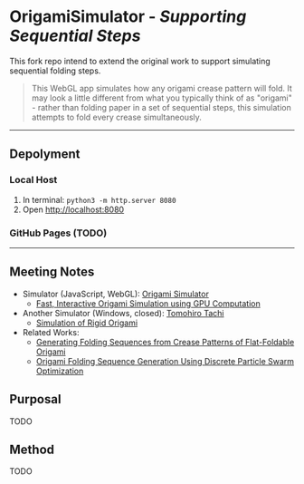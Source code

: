 # OrigamiSimulator - *Supporting Sequential Steps*

This fork repo intend to extend the original work to support simulating sequential folding steps.

> This WebGL app simulates how any origami crease pattern will fold. 
> It may look a little different from what you typically think of as
> "origami" - rather than folding paper in a set of sequential steps,
> this simulation attempts to fold every crease simultaneously. 

---

## Depolyment

### Local Host

1. In terminal: `python3 -m http.server 8080`
2. Open [http://localhost:8080](http://localhost:8080)

### GitHub Pages (TODO)

---

## Meeting Notes

- Simulator (JavaScript, WebGL): [Origami Simulator](origamisimulator.org)
  - [Fast, Interactive Origami Simulation
using GPU Computation](https://amandaghassaei.com/projects/origami_simulator/files/FastInteractiveOrigamiSimGPU.pdf)
- Another Simulator (Windows, closed): [Tomohiro Tachi](https://origami.c.u-tokyo.ac.jp/~tachi/software/)
  - [Simulation of Rigid Origami](https://tsg.ne.jp/TT/cg/SimulationOfRigidOrigami_tachi_4OSME.pdf)
- Related Works:
  - [Generating Folding Sequences from Crease Patterns of Flat-Foldable Origami](https://src.acm.org/binaries/content/assets/src/2013/hugoakitaya.pdf)
  - [Origami Folding Sequence Generation Using Discrete Particle Swarm Optimization](https://dspace.jaist.ac.jp/dspace/bitstream/10119/15478/1/23995.pdf)
 
## Purposal

TODO

## Method

TODO
